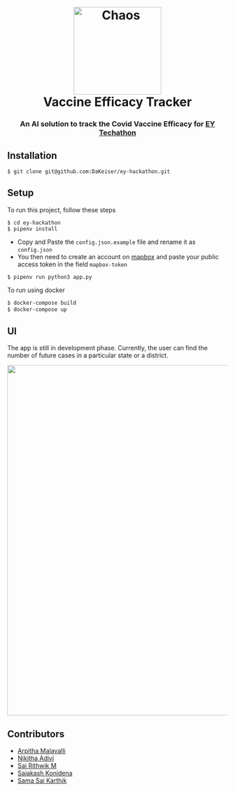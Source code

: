 <h1 align="center">
  <br>
  <img src="https://raw.githubusercontent.com/DaKeiser/vaccine-efficacy-prediction/master/assets/chaos-td.png" alt="Chaos" width="200">
  <br>
  Vaccine Efficacy Tracker
  <br>
</h1>

<h3 align="center">An AI solution to track the Covid Vaccine Efficacy for <a href="https://www.ey.com/en_in/techathon" target="_blank">EY Techathon</a></h3>

## Installation
```
$ git clone git@github.com:DaKeiser/ey-hackathon.git
```

## Setup
To run this project, follow these steps

```
$ cd ey-hackathon
$ pipenv install
```

- Copy and Paste the `config.json.example` file and rename it as `config.json`
- You then need to create an account on [mapbox](http://mapbox.com/) and paste your public access token in the field `mapbox-token`

```
$ pipenv run python3 app.py
```

To run using docker

```sh
$ docker-compose build
$ docker-compose up
```

## UI

The app is still in development phase. Currently, the user can find the number of future cases in a particular state or a district.

<img src="https://raw.githubusercontent.com/DaKeiser/vaccine-efficacy-prediction/master/assets/ui.png" width="800">

## Contributors
- [Arpitha Malavalli](https://github.com/ArpithaMalavalli)
- [Nikitha Adivi](https://github.com/NikiAdivi)
- [Sai Rithwik M](https://github.com/DaKeiser)
- [Saiakash Konidena](https://github.com/sal2701)
- [Sama Sai Karthik](https://github.com/Kartik-Sama)

